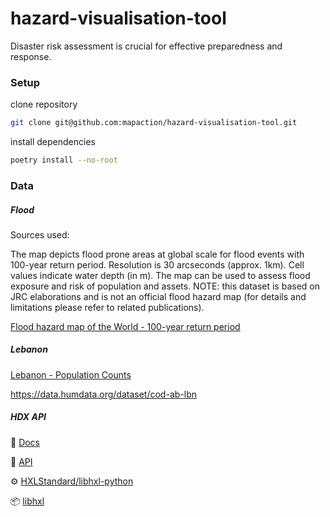 # hazard-visualisation-tool

Disaster risk assessment is crucial for effective preparedness and response.


### Setup

clone repository

```bash
git clone git@github.com:mapaction/hazard-visualisation-tool.git
```


install dependencies

```bash
poetry install --no-root
```

### Data

##### Flood

Sources used:

The map depicts flood prone areas at global scale for flood events with 100-year return period. Resolution is 30 arcseconds (approx. 1km). Cell values indicate water depth (in m). The map can be used to assess flood exposure and risk of population and assets. NOTE: this dataset is based on JRC elaborations and is not an official flood hazard map (for details and limitations please refer to related publications).

[Flood hazard map of the World - 100-year return period](https://data.jrc.ec.europa.eu/dataset/jrc-floods-floodmapgl_rp100y-tif#dataaccess)

##### Lebanon

[Lebanon - Population Counts](https://data.humdata.org/dataset/worldpop-population-counts-for-lebanon)

https://data.humdata.org/dataset/cod-ab-lbn


##### HDX API

:book: [Docs](https://hdx-hapi.readthedocs.io/en/latest/)

:book: [API](https://hapi.humdata.org/docs#/Utility/get_encoded_identifier_api_v1_encode_identifier_get)

:gear: [HXLStandard/libhxl-python](https://github.com/HXLStandard/libhxl-python)

:package: [libhxl](https://pypi.org/project/libhxl/)

